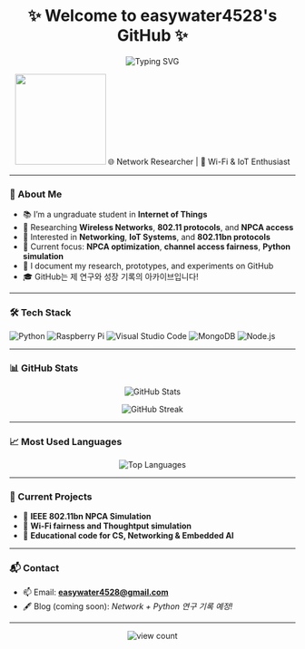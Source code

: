 <h1 align="center">✨ Welcome to easywater4528's GitHub ✨</h1>

<p align="center">
  <img src="https://readme-typing-svg.herokuapp.com?font=Fira+Code&weight=500&size=20&pause=1000&color=FF69B4&center=true&width=420&lines=🌼+Network+Researcher+%7C+🌼;안녕하세요,+이지수입니다!" alt="Typing SVG" />
</p>

<p align="center">
  <img src="https://media.giphy.com/media/xT9DPt7zvKzJG5zY3O/giphy.gif" width="160"/>
   🌐 Network Researcher | 📡 Wi-Fi & IoT Enthusiast
</p>

---

### 🚀 About Me

- 📚 I’m a ungraduate student in **Internet of Things**  
- 📡 Researching **Wireless Networks**, **802.11 protocols**, and **NPCA access**  
- 🧠 Interested in **Networking**, **IoT Systems**, and **802.11bn protocols**  
- 🔬 Current focus: **NPCA optimization**, **channel access fairness**, **Python simulation**
- 📝 I document my research, prototypes, and experiments on GitHub  
- 🎓 GitHub는 제 연구와 성장 기록의 아카이브입니다!

---

### 🛠️ Tech Stack

![Python](https://img.shields.io/badge/-Python-3776AB?style=for-the-badge&logo=python&logoColor=white)
![Raspberry Pi](https://img.shields.io/badge/-RaspberryPi-C51A4A?style=for-the-badge&logo=raspberrypi&logoColor=white)
![Visual Studio Code](https://img.shields.io/badge/-VSCode-007ACC?style=for-the-badge&logo=visualstudiocode&logoColor=white)
![MongoDB](https://img.shields.io/badge/-MongoDB-47A248?style=for-the-badge&logo=mongodb&logoColor=white)
![Node.js](https://img.shields.io/badge/-Node.js-339933?style=for-the-badge&logo=node.js&logoColor=white)

---

### 📊 GitHub Stats

<p align="center">
  <img src="https://github-readme-stats.vercel.app/api?username=easywater4528&show_icons=true&theme=tokyonight" alt="GitHub Stats" />
</p>

<p align="center">
  <img src="https://github-readme-streak-stats.herokuapp.com/?user=easywater4528&theme=tokyonight" alt="GitHub Streak" />
</p>

---

### 📈 Most Used Languages

<p align="center">
  <img src="https://github-readme-stats.vercel.app/api/top-langs/?username=easywater4528&layout=compact&theme=tokyonight" alt="Top Languages" />
</p>

---

### 🧠 Current Projects

- 📡 **IEEE 802.11bn NPCA Simulation**
- 🤖 **Wi-Fi fairness and Thoughtput simulation**
- 📘 **Educational code for CS, Networking & Embedded AI**

---

### 📬 Contact

- 📫 Email: **easywater4528@gmail.com**  
- 🖋️ Blog (coming soon): *Network + Python 연구 기록 예정!*

---

<p align="center">
  <img src="https://komarev.com/ghpvc/?username=easywater4528&label=Profile%20Views&color=0e75b6&style=flat" alt="view count" />
</p>
